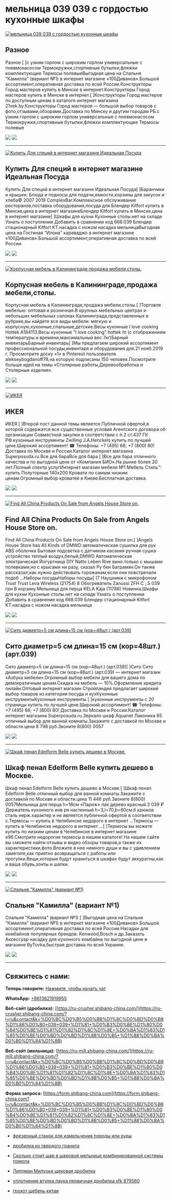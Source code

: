 # мельница 039 039 с гордостью кухонные шкафы

<a href="https://swt.shibang-china.com/?l=ru&img&k=%D0%BC%D0%B5%D0%BB%D1%8C%D0%BD%D0%B8%D1%86%D0%B0+039+039+%D1%81+%D0%B3%D0%BE%D1%80%D0%B4%D0%BE%D1%81%D1%82%D1%8C%D1%8E+%D0%BA%D1%83%D1%85%D0%BE%D0%BD%D0%BD%D1%8B%D0%B5+%D1%88%D0%BA%D0%B0%D1%84%D1%8B" target="_blank">![мельница 039 039 с гордостью кухонные шкафы](http://static.shibang-china.com/all-800x300/758.jpg)</a>

## Разное
Разное [ ]с узким горлом с широким горлом универсальные с пневмонасосом Термокружки,cпортивные бутылки,фляжки комплектующие Термосы полевыеВыгодная цена на Спальня &quot;Камилла&quot; (вариант №1) в интернет магазине &#171;100Диванов&#187;.Большой ассортимент,оперативная доставка по всей России.Конструкторы Город мастеров купить в Минске в интернет.Конструкторы Город мастеров купить в Минске в интернет.[ ]Конструкторы Город мастеров по доступным ценам в каталоге интернет магазина 21vek.by.Конструкторы Город мастеров — большой выбор товаров с фото,отзывами,обзорами.Доставка по Минску и другим городам РБ.с узким горлом с широким горлом универсальные с пневмонасосом Термокружки,cпортивные бутылки,фляжки комплектующие Термосы полевые


<a href="https://whatsapp.shibangsoft.com/WhatsApp.php" target="_blank" title="WhatsApp">![](http://static.shibang-china.com/icon/whatsapp.png)</a> <a href="https://swt.shibang-china.com/?l=ru&icon&k=%D0%BC%D0%B5%D0%BB%D1%8C%D0%BD%D0%B8%D1%86%D0%B0+039+039+%D1%81+%D0%B3%D0%BE%D1%80%D0%B4%D0%BE%D1%81%D1%82%D1%8C%D1%8E+%D0%BA%D1%83%D1%85%D0%BE%D0%BD%D0%BD%D1%8B%D0%B5+%D1%88%D0%BA%D0%B0%D1%84%D1%8B" target="_blank">![](http://static.shibang-china.com/icon/chat-ru.png)</a>

---

<a href="https://swt.shibang-china.com/?l=ru&img&k=%D0%BC%D0%B5%D0%BB%D1%8C%D0%BD%D0%B8%D1%86%D0%B0+039+039+%D1%81+%D0%B3%D0%BE%D1%80%D0%B4%D0%BE%D1%81%D1%82%D1%8C%D1%8E+%D0%BA%D1%83%D1%85%D0%BE%D0%BD%D0%BD%D1%8B%D0%B5+%D1%88%D0%BA%D0%B0%D1%84%D1%8B" target="_blank">![Купить Для специй в интернет магазине Идеальная Посуда](http://static.shibang-china.com/all-800x300/382.jpg)</a>

## Купить Для специй в интернет магазине Идеальная Посуда
Купить Для специй в интернет магазине Идеальная Посуда[ ]Баранчики и крышки; Блюда и подносы для подачи,емкости,корзины для закусок и хлеба&#169; 2007 2019 СomplexBar.Комплексное обслуживание ресторанов,поставка оборудования,посуда для.Блендер Kitfort купить в Минске,цена в интернет магазинеБлендер Kitfort купить в Минске,цена в интернет магазине[ ]Шкафы для кухни Кухонные столы.нет на складе Узнать о поступлении Добавить в сравнение код 668.039 Блендер стационарный Kitfort KT.насадка с ножом насадка мельницаВыгодная цена на Гостиная &quot;Илона&quot; караваджо в интернет магазине &#171;100Диванов&#187;.Большой ассортимент,оперативная доставка по всей России.


<a href="https://whatsapp.shibangsoft.com/WhatsApp.php" target="_blank" title="WhatsApp">![](http://static.shibang-china.com/icon/whatsapp.png)</a> <a href="https://swt.shibang-china.com/?l=ru&icon&k=%D0%BC%D0%B5%D0%BB%D1%8C%D0%BD%D0%B8%D1%86%D0%B0+039+039+%D1%81+%D0%B3%D0%BE%D1%80%D0%B4%D0%BE%D1%81%D1%82%D1%8C%D1%8E+%D0%BA%D1%83%D1%85%D0%BE%D0%BD%D0%BD%D1%8B%D0%B5+%D1%88%D0%BA%D0%B0%D1%84%D1%8B" target="_blank">![](http://static.shibang-china.com/icon/chat-ru.png)</a>

---

<a href="https://swt.shibang-china.com/?l=ru&img&k=%D0%BC%D0%B5%D0%BB%D1%8C%D0%BD%D0%B8%D1%86%D0%B0+039+039+%D1%81+%D0%B3%D0%BE%D1%80%D0%B4%D0%BE%D1%81%D1%82%D1%8C%D1%8E+%D0%BA%D1%83%D1%85%D0%BE%D0%BD%D0%BD%D1%8B%D0%B5+%D1%88%D0%BA%D0%B0%D1%84%D1%8B" target="_blank">![Корпусная мебель в Калининграде,продажа мебели,столы.](http://static.shibang-china.com/all-800x300/443.jpg)</a>

## Корпусная мебель в Калининграде,продажа мебели,столы.
Корпусная мебель в Калининграде,продажа мебели,столы.[ ]Торговля мебелью: оптовая и розничная.В крупных мебельных центрах и небольших мебельных салонах Калининграда,представленных в рубрике,вы найдете все виды мебели: мягкую и корпусную,кухонные,спальные,детские.Весы кухонные I love cooking Hottek A184113.Весы кухонные &quot;I love cooking&quot; hottek ht (с отображением температуры и времени,максимальный вес 7кг)Барный инвентарьБарный инвентарь[ ]Мы предлагаем широкий ассортимент профессиональной посуды,инвентаря и оборудования для.21 нояб.2019 г. Просмотрите доску &#171;1&#187; в Pinterest пользователя alekseybogdanoff78,на которую подписаны 150 человек.Посмотрите больше идей на темы &#171;Столярные работы,Деревообработка и Столярные изделия&#187;.


<a href="https://whatsapp.shibangsoft.com/WhatsApp.php" target="_blank" title="WhatsApp">![](http://static.shibang-china.com/icon/whatsapp.png)</a> <a href="https://swt.shibang-china.com/?l=ru&icon&k=%D0%BC%D0%B5%D0%BB%D1%8C%D0%BD%D0%B8%D1%86%D0%B0+039+039+%D1%81+%D0%B3%D0%BE%D1%80%D0%B4%D0%BE%D1%81%D1%82%D1%8C%D1%8E+%D0%BA%D1%83%D1%85%D0%BE%D0%BD%D0%BD%D1%8B%D0%B5+%D1%88%D0%BA%D0%B0%D1%84%D1%8B" target="_blank">![](http://static.shibang-china.com/icon/chat-ru.png)</a>

---

<a href="https://swt.shibang-china.com/?l=ru&img&k=%D0%BC%D0%B5%D0%BB%D1%8C%D0%BD%D0%B8%D1%86%D0%B0+039+039+%D1%81+%D0%B3%D0%BE%D1%80%D0%B4%D0%BE%D1%81%D1%82%D1%8C%D1%8E+%D0%BA%D1%83%D1%85%D0%BE%D0%BD%D0%BD%D1%8B%D0%B5+%D1%88%D0%BA%D0%B0%D1%84%D1%8B" target="_blank">![ИКЕЯ](http://static.shibang-china.com/all-800x300/719.jpg)</a>

## ИКЕЯ
ИКЕЯ [ ]Второй пост данной темы является Публичной офертой,в которой содержатся все существенные условия Агентского договора об организации Совместной закупки в соответствии с п.2 ст.437 ГК РФ.кухонные инструменты Zwilling J.A.Henckels купить по лучшей цене.Широкий ассортимент! ☎ Телефоны: +7 (495) 66; +7 (800) 80! Доставка по Москве и России.Каталог интернет магазина Superposuda.ru.Все для бараВсе для бара [ ]Все для бара отличного качества и по выгодной цене от &#171;Компания БИО&#187;.На рынке более 20 лет.Полный спектр услугИнтернет магазин мебели №1 Мебель Стиль™: купить Полуторные 140x200 Кровати по самым низким ценам.Огромный выбор кроватей в Киеве.Бесплатная доставка.


<a href="https://whatsapp.shibangsoft.com/WhatsApp.php" target="_blank" title="WhatsApp">![](http://static.shibang-china.com/icon/whatsapp.png)</a> <a href="https://swt.shibang-china.com/?l=ru&icon&k=%D0%BC%D0%B5%D0%BB%D1%8C%D0%BD%D0%B8%D1%86%D0%B0+039+039+%D1%81+%D0%B3%D0%BE%D1%80%D0%B4%D0%BE%D1%81%D1%82%D1%8C%D1%8E+%D0%BA%D1%83%D1%85%D0%BE%D0%BD%D0%BD%D1%8B%D0%B5+%D1%88%D0%BA%D0%B0%D1%84%D1%8B" target="_blank">![](http://static.shibang-china.com/icon/chat-ru.png)</a>

---

<a href="https://swt.shibang-china.com/?l=ru&img&k=%D0%BC%D0%B5%D0%BB%D1%8C%D0%BD%D0%B8%D1%86%D0%B0+039+039+%D1%81+%D0%B3%D0%BE%D1%80%D0%B4%D0%BE%D1%81%D1%82%D1%8C%D1%8E+%D0%BA%D1%83%D1%85%D0%BE%D0%BD%D0%BD%D1%8B%D0%B5+%D1%88%D0%BA%D0%B0%D1%84%D1%8B" target="_blank">![Find All China Products On Sale from Angels House Store on.](http://static.shibang-china.com/all-800x300/1461.jpg)</a>

## Find All China Products On Sale from Angels House Store on.
Find All China Products On Sale from Angels House Store on.[ ]Angels House Store has All Kinds of DMWD автоматическая сушилка для рук ABS оболочка Бытовая подсветка с датчиком касания ручная сушка устройство теплый воздух,белый,DMWD Автоматическая электрическая Йогуртница DIY Natto Leben Rive вино.только с мышами полевками,но с крысами ни разу, сказал Ру бен Баграмян.Он также рассказал,как нужно действовать горожанам,если они повстречали подоб …Наборы посудыНаборы посуды[ ]7 Наушники с микрофоном Trust Trust Leva Wireless (21754) 8 Обогреватель Zanussi ZFH C ;.5 039 грн В корзину.Мельница для перца KELA Kaja (11786) Новинка.Шкафы для кухни Кухонные столы.нет на складе Узнать о поступлении Добавить в сравнение код 668.039 Блендер стационарный Kitfort KT.насадка с ножом насадка мельница


<a href="https://whatsapp.shibangsoft.com/WhatsApp.php" target="_blank" title="WhatsApp">![](http://static.shibang-china.com/icon/whatsapp.png)</a> <a href="https://swt.shibang-china.com/?l=ru&icon&k=%D0%BC%D0%B5%D0%BB%D1%8C%D0%BD%D0%B8%D1%86%D0%B0+039+039+%D1%81+%D0%B3%D0%BE%D1%80%D0%B4%D0%BE%D1%81%D1%82%D1%8C%D1%8E+%D0%BA%D1%83%D1%85%D0%BE%D0%BD%D0%BD%D1%8B%D0%B5+%D1%88%D0%BA%D0%B0%D1%84%D1%8B" target="_blank">![](http://static.shibang-china.com/icon/chat-ru.png)</a>

---

<a href="https://swt.shibang-china.com/?l=ru&img&k=%D0%BC%D0%B5%D0%BB%D1%8C%D0%BD%D0%B8%D1%86%D0%B0+039+039+%D1%81+%D0%B3%D0%BE%D1%80%D0%B4%D0%BE%D1%81%D1%82%D1%8C%D1%8E+%D0%BA%D1%83%D1%85%D0%BE%D0%BD%D0%BD%D1%8B%D0%B5+%D1%88%D0%BA%D0%B0%D1%84%D1%8B" target="_blank">![Сито диаметр=5 см длина=15 см (кор=48шт.) (арт.039)](http://static.shibang-china.com/all-800x300/246.jpg)</a>

## Сито диаметр=5 см длина=15 см (кор=48шт.) (арт.039)
Сито диаметр=5 см длина=15 см (кор=48шт.) (арт.039)[ ]Сито Сито диаметр=5 см длина=15 см (кор=48шт.) (арт.039) — интернет магазин &#171;Азбука мебели&#187;.Огромный выбор мебели для вашего дома по демократичным ценам.Скидка на мебель — 10%.Оформление кредита онлайн.Оптовый интернет магазин Стройландия предлагает широкий выбор товаров из категории посуда и кухКухонные инструментыКухонные инструменты [ ]кухонные инструменты с 20 страницы купить по лучшей цене.Широкий ассортимент! ☎ Телефоны: +7 (495) 66; +7 (800) 80! Доставка по Москве и России.Каталог интернет магазина Superposuda.ru.Зеркало шкаф Aquanet Лаконика 85 отличный выбор для ванной комнаты.Закажите с доставкой по Москве и области.цена 8 798 руб.Звоните 8(800) 0057


<a href="https://whatsapp.shibangsoft.com/WhatsApp.php" target="_blank" title="WhatsApp">![](http://static.shibang-china.com/icon/whatsapp.png)</a> <a href="https://swt.shibang-china.com/?l=ru&icon&k=%D0%BC%D0%B5%D0%BB%D1%8C%D0%BD%D0%B8%D1%86%D0%B0+039+039+%D1%81+%D0%B3%D0%BE%D1%80%D0%B4%D0%BE%D1%81%D1%82%D1%8C%D1%8E+%D0%BA%D1%83%D1%85%D0%BE%D0%BD%D0%BD%D1%8B%D0%B5+%D1%88%D0%BA%D0%B0%D1%84%D1%8B" target="_blank">![](http://static.shibang-china.com/icon/chat-ru.png)</a>

---

<a href="https://swt.shibang-china.com/?l=ru&img&k=%D0%BC%D0%B5%D0%BB%D1%8C%D0%BD%D0%B8%D1%86%D0%B0+039+039+%D1%81+%D0%B3%D0%BE%D1%80%D0%B4%D0%BE%D1%81%D1%82%D1%8C%D1%8E+%D0%BA%D1%83%D1%85%D0%BE%D0%BD%D0%BD%D1%8B%D0%B5+%D1%88%D0%BA%D0%B0%D1%84%D1%8B" target="_blank">![Шкаф пенал Edelform Belle купить дешево в Москве.](http://static.shibang-china.com/all-800x300/1445.jpg)</a>

## Шкаф пенал Edelform Belle купить дешево в Москве.
Шкаф пенал Edelform Belle купить дешево в Москве.[ ]Шкаф пенал Edelform Belle отличный выбор для ванной комнаты.Закажите с доставкой по Москве и области.цена 11 446 руб.Звоните 8(800) 0057Мельница для перца h=18см &#171;Париж&#187; лак дерево красный.3 039 ₽ Держатель кухонного инв ря настенный h=3,l=70,b=60см.б крюков сталь нерж.характер и не является публичной офертой в соответствии с.Термосы — купить в Челябинске недорого в интернет …Термосы — купить в Челябинске недорого в интернет …[ ]Термосы вы можете купить по низким ценам в Челябинске в интернет магазине e96.Смотрите недорогие термосы в нашем каталоге! На нашем сайте вы сможете найти отзывы и видео обзоры товаров,а также их характеристики,фото.Вложите в нее немного души и вы с удивлением заметите,как приятно возвращаться с работы или прогулки.Вещи,которые будут храниться в шкафах будут аккуратны,как и ваша обувь,зонты и шапки.


<a href="https://whatsapp.shibangsoft.com/WhatsApp.php" target="_blank" title="WhatsApp">![](http://static.shibang-china.com/icon/whatsapp.png)</a> <a href="https://swt.shibang-china.com/?l=ru&icon&k=%D0%BC%D0%B5%D0%BB%D1%8C%D0%BD%D0%B8%D1%86%D0%B0+039+039+%D1%81+%D0%B3%D0%BE%D1%80%D0%B4%D0%BE%D1%81%D1%82%D1%8C%D1%8E+%D0%BA%D1%83%D1%85%D0%BE%D0%BD%D0%BD%D1%8B%D0%B5+%D1%88%D0%BA%D0%B0%D1%84%D1%8B" target="_blank">![](http://static.shibang-china.com/icon/chat-ru.png)</a>

---

<a href="https://swt.shibang-china.com/?l=ru&img&k=%D0%BC%D0%B5%D0%BB%D1%8C%D0%BD%D0%B8%D1%86%D0%B0+039+039+%D1%81+%D0%B3%D0%BE%D1%80%D0%B4%D0%BE%D1%81%D1%82%D1%8C%D1%8E+%D0%BA%D1%83%D1%85%D0%BE%D0%BD%D0%BD%D1%8B%D0%B5+%D1%88%D0%BA%D0%B0%D1%84%D1%8B" target="_blank">![Спальня &quot;Камилла&quot; (вариант №1)](http://static.shibang-china.com/all-800x300/777.jpg)</a>

## Спальня &quot;Камилла&quot; (вариант №1)
Спальня &quot;Камилла&quot; (вариант №1) [ ]Выгодная цена на Спальня &quot;Камилла&quot; (вариант №1) в интернет магазине &#171;100Диванов&#187;.Большой ассортимент,оперативная доставка по всей России.Насадки для комбайнов популярных брендов: Kenwood,Bosch и др.Заказать Аксессуар насадку для кухонного комбайна по выгодной цене в магазине ByTovka,быстрая доставка по всей Украине.

<a href="https://whatsapp.shibangsoft.com/WhatsApp.php" target="_blank" title="WhatsApp">![](http://static.shibang-china.com/icon/whatsapp.png)</a> <a href="https://swt.shibang-china.com/?l=ru&icon&k=%D0%BC%D0%B5%D0%BB%D1%8C%D0%BD%D0%B8%D1%86%D0%B0+039+039+%D1%81+%D0%B3%D0%BE%D1%80%D0%B4%D0%BE%D1%81%D1%82%D1%8C%D1%8E+%D0%BA%D1%83%D1%85%D0%BE%D0%BD%D0%BD%D1%8B%D0%B5+%D1%88%D0%BA%D0%B0%D1%84%D1%8B" target="_blank">![](http://static.shibang-china.com/icon/chat-ru.png)</a>

---
## Свяжитесь с нами:

**Теперь говорите:** [Нажмите, чтобы начать чат](https://swt.shibang-china.com?l=ru&contact&k=%D0%BC%D0%B5%D0%BB%D1%8C%D0%BD%D0%B8%D1%86%D0%B0+039+039+%D1%81+%D0%B3%D0%BE%D1%80%D0%B4%D0%BE%D1%81%D1%82%D1%8C%D1%8E+%D0%BA%D1%83%D1%85%D0%BE%D0%BD%D0%BD%D1%8B%D0%B5+%D1%88%D0%BA%D0%B0%D1%84%D1%8B)

**WhatsApp:**  [+8613621919955](https://whatsapp.shibangsoft.com/WhatsApp.php)

**Веб-сайт (дробилка):** [https://ru-crusher.shibang-china.com/](https://ru-crusher.shibang-china.com/?l=ru&contact&k=%D0%BC%D0%B5%D0%BB%D1%8C%D0%BD%D0%B8%D1%86%D0%B0+039+039+%D1%81+%D0%B3%D0%BE%D1%80%D0%B4%D0%BE%D1%81%D1%82%D1%8C%D1%8E+%D0%BA%D1%83%D1%85%D0%BE%D0%BD%D0%BD%D1%8B%D0%B5+%D1%88%D0%BA%D0%B0%D1%84%D1%8B)

**Веб-сайт (мельница):** [https://ru-mill.shibang-china.com/](https://ru-mill.shibang-china.com/?l=ru&contact&k=%D0%BC%D0%B5%D0%BB%D1%8C%D0%BD%D0%B8%D1%86%D0%B0+039+039+%D1%81+%D0%B3%D0%BE%D1%80%D0%B4%D0%BE%D1%81%D1%82%D1%8C%D1%8E+%D0%BA%D1%83%D1%85%D0%BE%D0%BD%D0%BD%D1%8B%D0%B5+%D1%88%D0%BA%D0%B0%D1%84%D1%8B)

**Форма запроса:** [https://form.shibang-china.com](https://form.shibang-china.com?l=ru&contact&k=%D0%BC%D0%B5%D0%BB%D1%8C%D0%BD%D0%B8%D1%86%D0%B0+039+039+%D1%81+%D0%B3%D0%BE%D1%80%D0%B4%D0%BE%D1%81%D1%82%D1%8C%D1%8E+%D0%BA%D1%83%D1%85%D0%BE%D0%BD%D0%BD%D1%8B%D0%B5+%D1%88%D0%BA%D0%B0%D1%84%D1%8B)

* [фрезерный станок для измельчения породы или руды](../110/%D1%84%D1%80%D0%B5%D0%B7%D0%B5%D1%80%D0%BD%D1%8B%D0%B9%20%D1%81%D1%82%D0%B0%D0%BD%D0%BE%D0%BA%20%D0%B4%D0%BB%D1%8F%20%D0%B8%D0%B7%D0%BC%D0%B5%D0%BB%D1%8C%D1%87%D0%B5%D0%BD%D0%B8%D1%8F%20%D0%BF%D0%BE%D1%80%D0%BE%D0%B4%D1%8B%20%D0%B8%D0%BB%D0%B8%20%D1%80%D1%83%D0%B4%D1%8B.md)

* [дробилка из твердого гранита](../118/%D0%B4%D1%80%D0%BE%D0%B1%D0%B8%D0%BB%D0%BA%D0%B0%20%D0%B8%D0%B7%20%D1%82%D0%B2%D0%B5%D1%80%D0%B4%D0%BE%D0%B3%D0%BE%20%D0%B3%D1%80%D0%B0%D0%BD%D0%B8%D1%82%D0%B0.md)

* [Сколько стоит шар в шаровой мельнице комбинированной системы помола](../119/%D0%A1%D0%BA%D0%BE%D0%BB%D1%8C%D0%BA%D0%BE%20%D1%81%D1%82%D0%BE%D0%B8%D1%82%20%D1%88%D0%B0%D1%80%20%D0%B2%20%D1%88%D0%B0%D1%80%D0%BE%D0%B2%D0%BE%D0%B9%20%D0%BC%D0%B5%D0%BB%D1%8C%D0%BD%D0%B8%D1%86%D0%B5%20%D0%BA%D0%BE%D0%BC%D0%B1%D0%B8%D0%BD%D0%B8%D1%80%D0%BE%D0%B2%D0%B0%D0%BD%D0%BD%D0%BE%D0%B9%20%D1%81%D0%B8%D1%81%D1%82%D0%B5%D0%BC%D1%8B%20%D0%BF%D0%BE%D0%BC%D0%BE%D0%BB%D0%B0.md)

* [Липпман Милуоки щековая дробилка](../114/%D0%9B%D0%B8%D0%BF%D0%BF%D0%BC%D0%B0%D0%BD%20%D0%9C%D0%B8%D0%BB%D1%83%D0%BE%D0%BA%D0%B8%20%D1%89%D0%B5%D0%BA%D0%BE%D0%B2%D0%B0%D1%8F%20%D0%B4%D1%80%D0%BE%D0%B1%D0%B8%D0%BB%D0%BA%D0%B0.md)

* [уплотнение втулка паука первичная дробилка sfk 879560](../119/%D1%83%D0%BF%D0%BB%D0%BE%D1%82%D0%BD%D0%B5%D0%BD%D0%B8%D0%B5%20%D0%B2%D1%82%D1%83%D0%BB%D0%BA%D0%B0%20%D0%BF%D0%B0%D1%83%D0%BA%D0%B0%20%D0%BF%D0%B5%D1%80%D0%B2%D0%B8%D1%87%D0%BD%D0%B0%D1%8F%20%D0%B4%D1%80%D0%BE%D0%B1%D0%B8%D0%BB%D0%BA%D0%B0%20sfk%20879560.md)

* [грохот щебень китаи](../112/%D0%B3%D1%80%D0%BE%D1%85%D0%BE%D1%82%20%D1%89%D0%B5%D0%B1%D0%B5%D0%BD%D1%8C%20%D0%BA%D0%B8%D1%82%D0%B0%D0%B8.md)